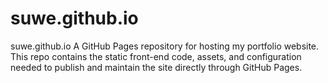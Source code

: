 # suwe.github.io
suwe.github.io A GitHub Pages repository for hosting my portfolio website. This repo contains the static front-end code, assets, and configuration needed to publish and maintain the site directly through GitHub Pages.